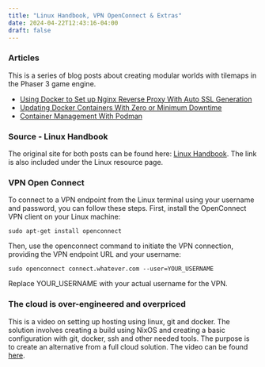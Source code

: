 ```yaml
---
title: "Linux Handbook, VPN OpenConnect & Extras"
date: 2024-04-22T12:43:16-04:00
draft: false
---
```


### Articles

This is a series of blog posts about creating modular worlds with tilemaps in the Phaser 3 game engine.

- [Using Docker to Set up Nginx Reverse Proxy With Auto SSL Generation](https://linuxhandbook.com/nginx-reverse-proxy-docker/ "Using Docker to Set up Nginx Reverse Proxy With Auto SSL Generation")
- [Updating Docker Containers With Zero or Minimum Downtime](https://linuxhandbook.com/update-docker-container-zero-downtime/ "Updating Docker Containers With Zero or Minimum Downtime")
- [Container Management With Podman](https://linuxhandbook.com/podman/ "Container Management With Podman")

### Source - Linux Handbook

The original site for both posts can be found here: [Linux Handbook](https://linuxhandbook.com/ "Linux Handbook"). The link is also included under the Linux resource page. 

### VPN Open Connect

To connect to a VPN endpoint from the Linux terminal using your username and password, you can follow these steps. First, install the OpenConnect VPN client on your Linux machine:
```
sudo apt-get install openconnect
```

Then, use the openconnect command to initiate the VPN connection, providing the VPN endpoint URL and your username:
```
sudo openconnect connect.whatever.com --user=YOUR_USERNAME
```

Replace YOUR_USERNAME with your actual username for the VPN.

### The cloud is over-engineered and overpriced

This is a video on setting up hosting using linux, git and docker. The solution involves creating a build using NixOS and creating a basic configuration with git, docker, ssh and other needed tools. The purpose is to create an alternative from a full cloud solution. The video can be found [here](https://www.youtube.com/watch?v=jFrGhodqC08 "here").
